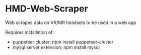 # HMD-Web-Scraper
Web scrapes data on VR/MR headsets to be used in a web app

Requires installation of:
- puppeteer cluster: npm install puppeteer-cluster
- mysql server extension: npm install mysql
